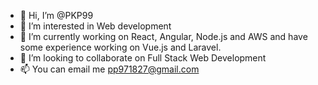 - 👋 Hi, I’m @PKP99
- 👀 I’m interested in Web development
- 🌱 I’m currently working on React, Angular, Node.js and AWS and have some experience working on Vue.js and Laravel.
- 💞️ I’m looking to collaborate on Full Stack Web Development
- 📫 You can email me pp971827@gmail.com

<!---
PKP99/PKP99 is a ✨ special ✨ repository because its `README.md` (this file) appears on your GitHub profile.
You can click the Preview link to take a look at your changes.
--->
